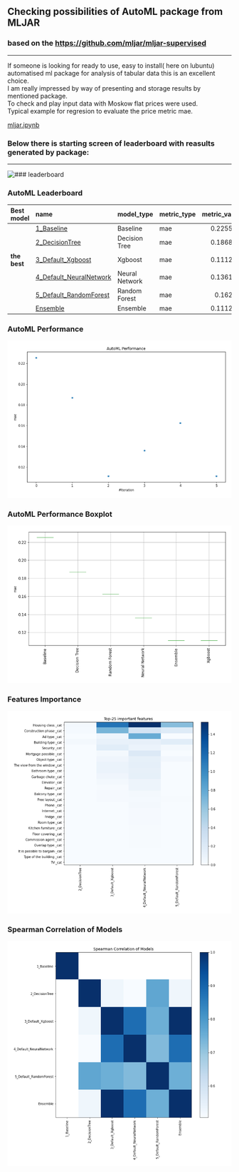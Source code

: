## Checking possibilities of AutoML package from MLJAR
### based on the https://github.com/mljar/mljar-supervised
---


<p>If someone is looking for ready to use, easy to install( here on lubuntu) automatised ml package for analysis of tabular data 
this is an excellent choice.<br> I am really impressed by way of presenting and storage results by mentioned package.<br> 
To check and play input data with Moskow flat prices were used.<br>  Typical example for regresion to evaluate the price
metric mae.

[mljar.ipynb](mljar.ipynb)

### Below there is starting screen of leaderboard with reasults generated by package:

---
![### leaderboard ](auto-ml-automate.gif)

### AutoML Leaderboard

| Best model   | name                                                         | model_type     | metric_type   |   metric_value |   train_time |
|:-------------|:-------------------------------------------------------------|:---------------|:--------------|---------------:|-------------:|
|              | [1_Baseline](1_Baseline/README.md)                           | Baseline       | mae           |       0.225592 |         2.68 |
|              | [2_DecisionTree](2_DecisionTree/README.md)                   | Decision Tree  | mae           |       0.186864 |        21.44 |
| **the best** | [3_Default_Xgboost](3_Default_Xgboost/README.md)             | Xgboost        | mae           |       0.111216 |        29.3  |
|              | [4_Default_NeuralNetwork](4_Default_NeuralNetwork/README.md) | Neural Network | mae           |       0.136117 |         9.68 |
|              | [5_Default_RandomForest](5_Default_RandomForest/README.md)   | Random Forest  | mae           |       0.16243  |        39.82 |
|              | [Ensemble](Ensemble/README.md)                               | Ensemble       | mae           |       0.111216 |         1.53 |

### AutoML Performance
![AutoML Performance](ldb_performance.png)

### AutoML Performance Boxplot
![AutoML Performance Boxplot](ldb_performance_boxplot.png)

### Features Importance
![features importance across models](features_heatmap.png)



### Spearman Correlation of Models
![models spearman correlation](correlation_heatmap.png)

